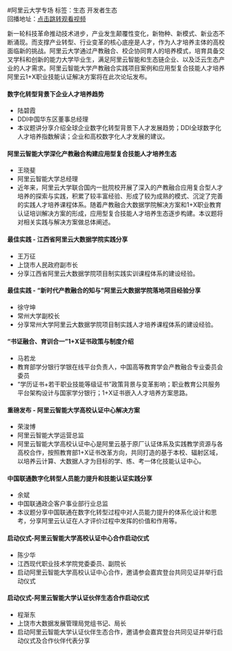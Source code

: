 #阿里云大学专场标签：<kbd>生态</kbd> <kbd>开发者生态</kbd><br>回播地址：[点击跳转观看视频](https://alhlsvodhls08.e.vhall.com/mp4record/阿里云大学专场.mp4)新一轮科技革命推动技术进步，产业发生颠覆性变化，新物种、新模式、新业态不断涌现。而支撑产业转型、行业变革的核心底座是人才，作为人才培养主体的高校面临新的挑战。阿里云大学通过产教融合、校企协同育人的培养模式，培育具备交叉学科和创新的能力大学毕业生，满足阿里云智能和生态链企业、以及泛云生态产业的人才需求。阿里云智能大学产教融合实践项目案例和应用型复合技能人才培养阿里云1+X职业技能认证解决方案将在此次论坛发布。#### 数字化转型背景下企业人才培养趋势* 陆碧霞* DDI中国华东区董事总经理 * 本议题讲分享介绍全球企业数字化转型背景下人才发展趋势；DDI全球数字化人才培养指数解读；企业和高校数字化人才发展的建议。#### 阿里云智能大学深化产教融合构建应用型复合技能人才培养生态* 王晓斐* 阿里云智能大学总经理* 近年来，阿里云大学联合国内一批院校开展了深入的产教融合应用复合型人才培养的探索与实践，积累了较丰富经验、形成了较为成熟的模式、沉淀了完善的实践人才培养课程体系。随着产教融合大数据学院解决方案和1+X职业教育认证培训解决方案的形成，应用型复合技能人才培养生态逐步构建。本议题将对相关实践与解决方案做总体阐述。#### 最佳实践 - 江西省阿里云大数据学院实践分享* 王万征* 上饶市人民政府副市长* 分享江西省阿里云大数据学院项目制实践实训课程体系的建设经验。#### 最佳实践 - “新时代产教融合的知与”阿里云大数据学院落地项目经验分享* 徐守坤* 常州大学副校长* 分享常州大学阿里云大数据学院项目制实践人才培养课程体系的建设经验。#### “书证融合、育训合一”1+X证书政策与制度介绍* 马若龙* 教育部学分银行学银在线平台负责人，中国高等教育学会产教融合专业委员会委员* “学历证书+若干职业技能等级证书”政策背景与变革影响；职业教育公共服务平台架构设计与国家学分银行；1+X证书嵌入人才培养方案思路。#### 重磅发布 - 阿里云智能大学高校认证中心解决方案* 荣浚博* 阿里云智能大学运营总监* 阿里云智能大学高校认证中心是阿里云基于原厂认证体系及实践教学资源与各高校合作，按照教育部1+X证书改革方向，共同打造的基于本校、辐射区域，以培养云计算、大数据人才为目标的学、练、考一体化技能认证中心。#### 中国联通数字化转型人员能力提升和技能认证实践分享* 余斌* 中国联通政企客户事业部行业总监* 本议题分享中国联通在数字化转型过程中对人员能力提升的体系化设计和思考，分享阿里云认证在人才评价过程中发挥的价值和作用等。#### 启动仪式-阿里云智能大学高校认证中心合作启动仪式* 陈少华* 江西现代职业技术学院党委委员、副院长* 启动阿里云智能大学高校认证中心合作，邀请参会嘉宾登台共同见证并举行启动仪式#### 启动仪式-阿里云智能大学认证伙伴生态合作启动仪式* 程渐东* 上饶市大数据发展管理局党组书记、局长* 启动阿里云智能大学认证伙伴生态合作，邀请参会嘉宾登台共同见证并举行启动仪式及合作伙伴代表分享